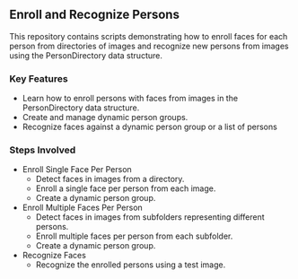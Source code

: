 
## Enroll and Recognize Persons

This repository contains scripts demonstrating how to enroll faces for each person from directories of images and recognize new persons from images using the PersonDirectory data structure.

### Key Features

* Learn how to enroll persons with faces from images in the PersonDirectory data structure.
* Create and manage dynamic person groups.
* Recognize faces against a dynamic person group or a list of persons

### Steps Involved

* Enroll Single Face Per Person
    * Detect faces in images from a directory.
    * Enroll a single face per person from each image.
    * Create a dynamic person group.
* Enroll Multiple Faces Per Person
    * Detect faces in images from subfolders representing different persons.
    * Enroll multiple faces per person from each subfolder.
    * Create a dynamic person group.
* Recognize Faces
    * Recognize the enrolled persons using a test image.